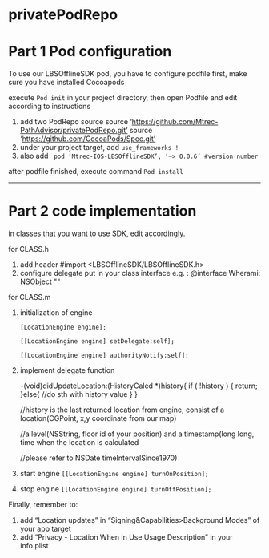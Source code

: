 # privatePodRepo

# Part 1 Pod configuration
To use our LBSOfflineSDK pod, you have to configure podfile first, make sure you have installed Cocoapods

execute `Pod init` in your project directory, then open Podfile and edit according to instructions

1. add two PodRepo source
  source ‘https://github.com/Mtrec-PathAdvisor/privatePodRepo.git’
  source ‘https://github.com/CocoaPods/Spec.git’
2. under your project  target, add `use_frameworks !`
3. also add ` pod ‘Mtrec-IOS-LBSOfflineSDK’, ‘~> 0.0.6’ #version number`

after podfile finished, execute command `Pod install`
____________________________________________________________
# Part 2 code implementation
in classes that you want to use SDK, edit accordingly.

for CLASS.h
1. add header
    #import <LBSOfflineSDK/LBSOfflineSDK.h>
2. configure delegate
    put <LocationEngineDelegate> in your class interface 
    e.g. : @interface Wherami: NSObject "<LocationEngineDelegate>"

for CLASS.m
1. initialization of engine

    `[LocationEngine engine];`
    
    `[[LocationEngine engine] setDelegate:self];`
    
    `[[LocationEngine engine] authorityNotify:self];`
    

2. implement delegate function

    -(void)didUpdateLocation:(HistoryCaled *)history{
      if ( !history ) {
          return;
      }else{
         //do sth with history value
      }
    }
    
    
    //history is the last returned location from engine, consist of a location(CGPoint, x,y coordinate from our map)
    
    //a level(NSString, floor id of your position) and a timestamp(long long, time when the location is calculated
    
    //please refer to NSDate timeIntervalSince1970)

3. start engine
  `[[LocationEngine engine] turnOnPosition];`

4. stop engine
  `[[LocationEngine engine] turnOffPosition];`


Finally, remember to:
1. add “Location updates” in “Signing&Capabilities>Background Modes” of your app target
2. add “Privacy - Location When in Use Usage Description” in your info.plist 
